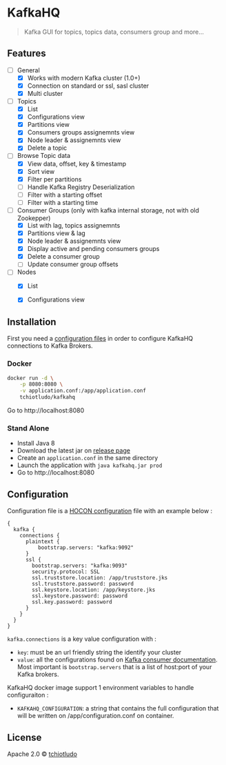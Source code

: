# KafkaHQ
> Kafka GUI for topics, topics data, consumers group and more...

## Features

- [ ] General
  - [x] Works with modern Kafka cluster (1.0+)
  - [x] Connection on standard or ssl, sasl cluster
  - [x] Multi cluster
- [ ] Topics
  - [x] List
  - [x] Configurations view
  - [x] Partitions view
  - [x] Consumers groups assignemnts view
  - [x] Node leader & assignemnts view
  - [x] Delete a topic
- [ ] Browse Topic data
  - [x] View data, offset, key & timestamp
  - [x] Sort view
  - [x] Filter per partitions
  - [ ] Handle Kafka Registry Deserialization
  - [ ] Filter with a starting offset
  - [ ] Filter with a starting time
- [ ] Consumer Groups (only with kafka internal storage, not with old Zookepper)
  - [x] List with lag, topics assignemnts
  - [x] Partitions view & lag
  - [x] Node leader & assignemnts view
  - [x] Display active and pending consumers groups
  - [x] Delete a consumer group
  - [ ] Update consumer group offsets
- [ ] Nodes
  - [x] List
  - [x] Configurations view


## Installation

First you need a [configuration files](#configuration) in order to configure KafkaHQ connections to Kafka Brokers.

### Docker

```sh
docker run -d \
    -p 8080:8080 \
    -v application.conf:/app/application.conf
    tchiotludo/kafkahq
```

Go to http://localhost:8080


### Stand Alone

* Install Java 8
* Download the latest jar on [release page](TODO)
* Create an `application.conf` in the same directory
* Launch the application with `java kafkahq.jar prod`
* Go to http://localhost:8080


## Configuration
Configuration file is a [HOCON configuration](https://github.com/lightbend/config/blob/master/HOCON.md) file with an example below :
```
{
  kafka {
    connections {
      plaintext {
          bootstrap.servers: "kafka:9092"
      }
      ssl {
        bootstrap.servers: "kafka:9093"
        security.protocol: SSL
        ssl.truststore.location: /app/truststore.jks
        ssl.truststore.password: password
        ssl.keystore.location: /app/keystore.jks
        ssl.keystore.password: password
        ssl.key.password: password
      }
    }
  }
}
```

`kafka.connections` is a key value configuration with :
* `key`: must be an url friendly string the identify your cluster
* `value`: all the configurations found on [Kafka consumer documentation](https://kafka.apache.org/documentation/#consumerconfigs). Most important is `bootstrap.servers` that is a list of host:port of your Kafka brokers.

KafkaHQ docker image support 1 environment variables to handle configuraiton :
* `KAFKAHQ_CONFIGURATION`: a string that contains the full configuration that will be written on /app/configuration.conf on container.


## License
Apache 2.0 © [tchiotludo](https://github.com/tchiotludo)
